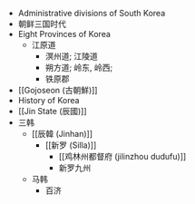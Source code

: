 - Administrative divisions of South Korea
- 朝鲜三国时代
- Eight Provinces of Korea
    - 江原道
        - 溟州道; 江陵道
        - 朔方道; 岭东, 岭西;
        - 铁原郡
- [[Gojoseon (古朝鮮)]]
- History of Korea
- [[Jin State (辰國)]]
- 三韩
    - [[辰韓 (Jinhan)]]
        - [[新罗 (Silla)]]
            - [[鸡林州都督府 (jilinzhou dudufu)]]
            - 新罗九州
    - 马韩
        - 百济
